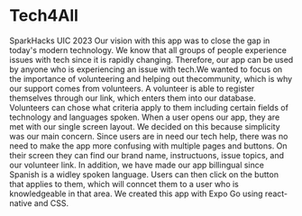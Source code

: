 # Tech4All
SparkHacks UIC 2023
Our vision with this app was to close the gap in today's modern technology.
We know that all groups of people experience issues with tech since it is rapidly 
changing. Therefore, our app can be used by anyone who is experiencing an 
issue with tech.We wanted to focus on the importance of volunteering and 
helping out thecommunity, which is why our support comes from volunteers. A volunteer is able to
register themselves through our link, which enters them into our database.
Volunteers can chose what criteria apply to them including certain fields of
technology and languages spoken. When a user opens our app, they are met with our
single screen layout. We decided on this because simplicity was our main concern.
Since users are in need our tech help, there was no need to make the app more
confusing with multiple pages and buttons. On their screen they can find our brand
name, instructuons, issue topics, and our volunteer link. In addition, we have made
our app billingual since Spanish is a widley spoken language. Users can then click 
on the button that applies to them, which will conncet them to a user who is
knowledgeable in that area. We created this app with Expo Go using react-native and 
CSS. 
